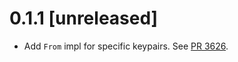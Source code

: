# 0.1.1 [unreleased]

- Add `From` impl for specific keypairs.
  See [PR 3626].

[PR 3626]: https://github.com/libp2p/rust-libp2p/pull/3626
